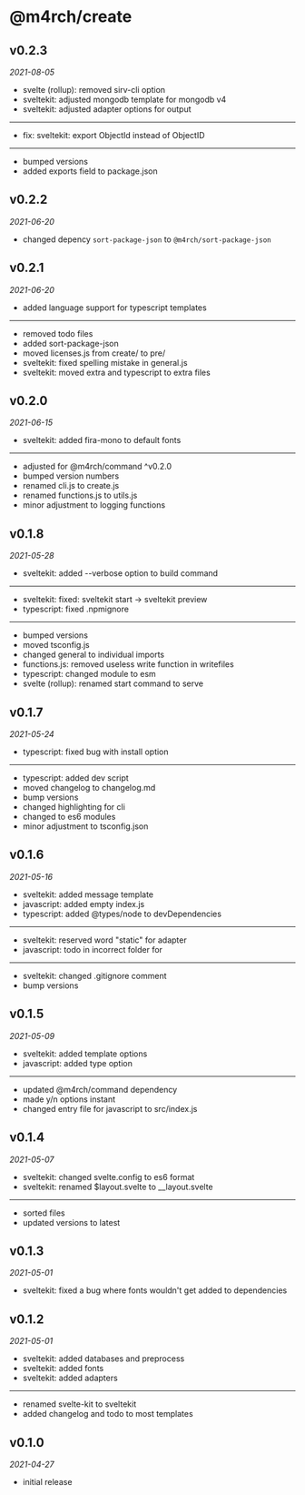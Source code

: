 # @m4rch/create

## v0.2.3

*2021-08-05*

- svelte (rollup): removed sirv-cli option
- sveltekit: adjusted mongodb template for mongodb v4
- sveltekit: adjusted adapter options for output

***

- fix: sveltekit: export ObjectId instead of ObjectID

***

- bumped versions
- added exports field to package.json

## v0.2.2

*2021-06-20*

- changed depency `sort-package-json` to `@m4rch/sort-package-json`

## v0.2.1

*2021-06-20*

- added language support for typescript templates

***

- removed todo files
- added sort-package-json
- moved licenses.js from create/ to pre/
- sveltekit: fixed spelling mistake in general.js
- sveltekit: moved extra and typescript to extra files

## v0.2.0

*2021-06-15*

- sveltekit: added fira-mono to default fonts

***

- adjusted for @m4rch/command ^v0.2.0
- bumped version numbers
- renamed cli.js to create.js
- renamed functions.js to utils.js
- minor adjustment to logging functions

## v0.1.8

*2021-05-28*

- sveltekit: added --verbose option to build command

***

- sveltekit: fixed: sveltekit start -> sveltekit preview
- typescript: fixed .npmignore

***

- bumped versions
- moved tsconfig.js
- changed general to individual imports
- functions.js: removed useless write function in writefiles
- typescript: changed module to esm
- svelte (rollup): renamed start command to serve

## v0.1.7

*2021-05-24*

- typescript: fixed bug with install option

***

- typescript: added dev script
- moved changelog to changelog.md
- bump versions
- changed highlighting for cli
- changed to es6 modules
- minor adjustment to tsconfig.json

## v0.1.6

*2021-05-16*

- sveltekit: added message template
- javascript: added empty index.js
- typescript: added @types/node to devDependencies

***

- sveltekit: reserved word "static" for adapter
- javascript: todo in incorrect folder for

***

- sveltekit: changed .gitignore comment
- bump versions

## v0.1.5

*2021-05-09*

- sveltekit: added template options
- javascript: added type option

***

- updated @m4rch/command dependency
- made y/n options instant
- changed entry file for javascript to src/index.js

## v0.1.4

*2021-05-07*

- sveltekit: changed svelte.config to es6 format
- sveltekit: renamed $layout.svelte to __layout.svelte

***

- sorted files
- updated versions to latest

## v0.1.3

*2021-05-01*

- sveltekit: fixed a bug where fonts wouldn't get added to dependencies

## v0.1.2

*2021-05-01*

- sveltekit: added databases and preprocess
- sveltekit: added fonts
- sveltekit: added adapters

***

- renamed svelte-kit to sveltekit
- added changelog and todo to most templates

## v0.1.0

*2021-04-27*

- initial release
